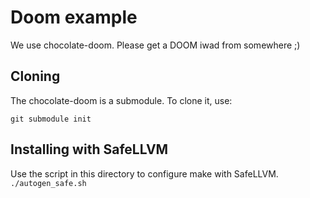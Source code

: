 # Doom example
We use chocolate-doom.
Please get a DOOM iwad from somewhere ;)

## Cloning
The chocolate-doom is a submodule. To clone it, use:
```
git submodule init
```

## Installing with SafeLLVM

Use the script in this directory to configure make with SafeLLVM.
`./autogen_safe.sh`
